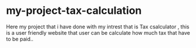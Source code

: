 # my-project-tax-calculation
Here my project that i have done with my intrest that is Tax csalculator , this is a user friendly website that user can be calculate how much tax that have to be paid..

